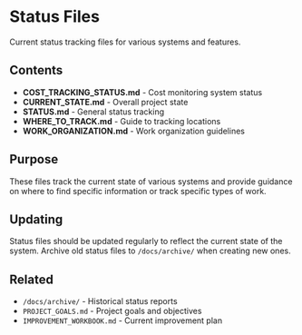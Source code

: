 # Status Files

Current status tracking files for various systems and features.

## Contents

- **COST_TRACKING_STATUS.md** - Cost monitoring system status
- **CURRENT_STATE.md** - Overall project state
- **STATUS.md** - General status tracking
- **WHERE_TO_TRACK.md** - Guide to tracking locations
- **WORK_ORGANIZATION.md** - Work organization guidelines

## Purpose

These files track the current state of various systems and provide guidance on where to find specific information or track specific types of work.

## Updating

Status files should be updated regularly to reflect the current state of the system. Archive old status files to `/docs/archive/` when creating new ones.

## Related

- `/docs/archive/` - Historical status reports
- `PROJECT_GOALS.md` - Project goals and objectives
- `IMPROVEMENT_WORKBOOK.md` - Current improvement plan
